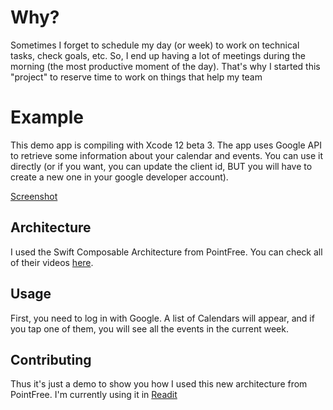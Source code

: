 # Why?
Sometimes I forget to schedule my day (or week) to work on technical tasks, check goals, etc. So, I end up having a lot of meetings during the morning (the most productive moment of the day). That's why I started this "project" to reserve time to work on things that help my team

# Example

This demo app is compiling with Xcode 12 beta 3. The app uses Google API to retrieve some information about your calendar and events. You can use it directly (or if you want, you can update the client id, BUT you will have to create a new one in your google developer account).

[Screenshot](resources/screenshot.png)

## Architecture

I used the Swift Composable Architecture from PointFree. You can check all of their videos [here](https://www.pointfree.co).

## Usage

First, you need to log in with Google. A list of Calendars will appear, and if you tap one of them, you will see all the events in the current week.


## Contributing
Thus it's just a demo to show you how I used this new architecture from PointFree. I'm currently using it in [Readit](https://apps.apple.com/us/app/id1513003417#?platform=iphone)
